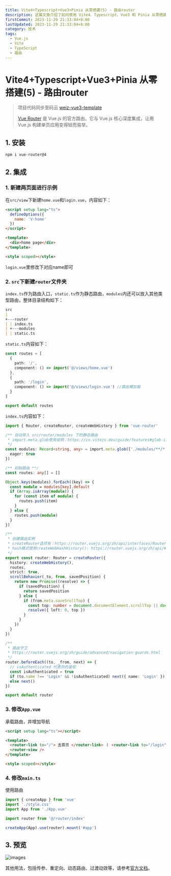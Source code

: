 ```yaml
---
title: Vite4+Typescript+Vue3+Pinia 从零搭建(5) - 路由router
description: 这篇文章介绍了如何使用 Vite4、Typescript、Vue3 和 Pinia 从零搭建项目的路由部分。内容包括 安装 vue-router、创建示例页面、配置路由文件、修改 App.vue 和 main.ts 以集成路由，并提供了预览和进一步使用的链接
firstCommit: 2023-11-29 21:33:04+8:00
lastUpdated: 2023-11-29 21:33:04+8:00
category: 技术
tags:
  - Vue.js
  - Vite
  - TypeScript
  - 路由
---
```


# Vite4+Typescript+Vue3+Pinia 从零搭建(5) - 路由router

> 项目代码同步至码云 [weiz-vue3-template](https://gitee.com/weizwz/weiz-vue3-template)
>
> [Vue Router](https://router.vuejs.org/zh/) 是 Vue.js 的官方路由。它与 Vue.js 核心深度集成，让用 Vue.js 构建单页应用变得轻而易举。

## 1. 安装

```sh
npm i vue-router@4
```

## 2. 集成

### 1. 新建两页面进行示例

在`src/view`下新建`home.vue`和`login.vue`，内容如下：

```html
<script setup lang="ts">
  defineOptions({
    name: 'V-home'
  })
</script>

<template>
  <div>home page</div>
</template>

<style scoped></style>
```

`login.vue`里修改下对应name即可

### 2. `src`下新建`router`文件夹

`index.ts`作为路由入口，`static.ts`作为静态路由，`modules`内还可以放入其他类型路由，整体目录结构如下：

```md
src
|  
+---router
| | index.ts
| +---modules
| | static.ts
```

`static.ts`内容如下：

```ts
const routes = [
  {
    path: '/',
    component: () => import('@/views/home.vue')
  },
  {
    path: '/login',
    component: () => import('@/views/login.vue') //路由懒加载
  }
]

export default routes
```

`index.ts`内容如下：

```ts
import { Router, createRouter, createWebHistory } from 'vue-router'

/** 自动导入 src/router/modules 下的静态路由
 * import.meta.glob使用说明：https://cn.vitejs.dev/guide/features#glob-import
 */
const modules: Record<string, any> = import.meta.glob(['./modules/**/*.ts'], {
  eager: true
})

/** 初始路由 **/
const routes: any[] = []

Object.keys(modules).forEach((key) => {
  const module = modules[key].default
  if (Array.isArray(module)) {
    for (const item of module) {
      routes.push(item)
    }
  } else {
    routes.push(module)
  }
})

/**
 * 创建路由实例
 * createRouter选项有：https://router.vuejs.org/zh/api/interfaces/RouterOptions.html
 * hash模式使用createWebHashHistory(): https://router.vuejs.org/zh/api/#Functions-createWebHashHistory
 */
export const router: Router = createRouter({
  history: createWebHistory(),
  routes,
  strict: true,
  scrollBehavior(_to, from, savedPosition) {
    return new Promise((resolve) => {
      if (savedPosition) {
        return savedPosition
      } else {
        if (from.meta.saveSrollTop) {
          const top: number = document.documentElement.scrollTop || document.body.scrollTop
          resolve({ left: 0, top })
        }
      }
    })
  }
})

/**
 * 路由守卫
 * https://router.vuejs.org/zh/guide/advanced/navigation-guards.html
 */
router.beforeEach((to, _from, next) => {
  // isAuthenticated 代表你的鉴权
  const isAuthenticated = true
  if (to.name !== 'Login' && !isAuthenticated) next({ name: 'Login' })
  else next()
})

export default router
```

### 3. 修改`App.vue`

承载路由，并增加导航

```html
<script setup lang="ts"></script>

<template>
  <router-link to="/"> 去首页 </router-link> 丨 <router-link to="/login"> 去登录 </router-link>
  <router-view />
</template>

<style scoped></style>
```

### 4. 修改`main.ts`

使用路由

```ts
import { createApp } from 'vue'
import './style.css'
import App from './App.vue'

import router from '@/router/index'

createApp(App).use(router).mount('#app')
```

## 3. 预览

![images](https://www.helloimg.com/i/2025/01/02/677668c277fd7.gif)

其他用法，包括传参、重定向、动态路由、过渡动效等，请参考[官方文档](https://router.vuejs.org/zh/)。
